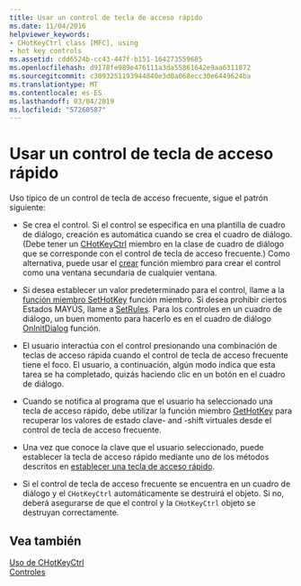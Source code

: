 ```yaml
---
title: Usar un control de tecla de acceso rápido
ms.date: 11/04/2016
helpviewer_keywords:
- CHotKeyCtrl class [MFC], using
- hot key controls
ms.assetid: cdd6524b-cc43-447f-b151-164273559685
ms.openlocfilehash: d9178fe989e476111a3da55861642e9aa6311872
ms.sourcegitcommit: c3093251193944840e3d0a068ecc30e6449624ba
ms.translationtype: MT
ms.contentlocale: es-ES
ms.lasthandoff: 03/04/2019
ms.locfileid: "57260587"
---
```

# <a name="using-a-hot-key-control"></a>Usar un control de tecla de acceso rápido

Uso típico de un control de tecla de acceso frecuente, sigue el patrón siguiente:

- Se crea el control. Si el control se especifica en una plantilla de cuadro de diálogo, creación es automática cuando se crea el cuadro de diálogo. (Debe tener un [CHotKeyCtrl](../mfc/reference/chotkeyctrl-class.md) miembro en la clase de cuadro de diálogo que se corresponde con el control de tecla de acceso frecuente.) Como alternativa, puede usar el [crear](../mfc/reference/chotkeyctrl-class.md#create) función miembro para crear el control como una ventana secundaria de cualquier ventana.

- Si desea establecer un valor predeterminado para el control, llame a la [función miembro SetHotKey](../mfc/reference/chotkeyctrl-class.md#sethotkey) función miembro. Si desea prohibir ciertos Estados MAYÚS, llame a [SetRules](../mfc/reference/chotkeyctrl-class.md#setrules). Para los controles en un cuadro de diálogo, un buen momento para hacerlo es en el cuadro de diálogo [OnInitDialog](../mfc/reference/cdialog-class.md#oninitdialog) función.

- El usuario interactúa con el control presionando una combinación de teclas de acceso rápida cuando el control de tecla de acceso frecuente tiene el foco. El usuario, a continuación, algún modo indica que esta tarea se ha completado, quizás haciendo clic en un botón en el cuadro de diálogo.

- Cuando se notifica al programa que el usuario ha seleccionado una tecla de acceso rápido, debe utilizar la función miembro [GetHotKey](../mfc/reference/chotkeyctrl-class.md#gethotkey) para recuperar los valores de estado clave- and -shift virtuales desde el control de tecla de acceso frecuente.

- Una vez que conoce la clave que el usuario seleccionado, puede establecer la tecla de acceso rápido mediante uno de los métodos descritos en [establecer una tecla de acceso rápido](../mfc/setting-a-hot-key.md).

- Si el control de tecla de acceso frecuente se encuentra en un cuadro de diálogo y el `CHotKeyCtrl` automáticamente se destruirá el objeto. Si no, deberá asegurarse de que el control y la `CHotKeyCtrl` objeto se destruyan correctamente.

## <a name="see-also"></a>Vea también

[Uso de CHotKeyCtrl](../mfc/using-chotkeyctrl.md)<br/>
[Controles](../mfc/controls-mfc.md)
